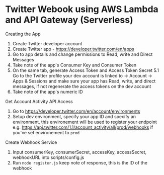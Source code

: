 # Twitter Webook using AWS Lambda and API Gateway (Serverless)

Creating the App
1. Create Twitter developer account
2. Create Twitter app - https://developer.twitter.com/en/apps
3. Go to app details and change permissions to Read, write and Direct Messages
4. Take note of the app's Consumer Key and Consumer Token
5. On the same tab, generate Access Token and Access Token Secret
  5.1 Go to the Twitter profile your dev account is linked to 
  -> Account -> Apps & Sessions and make sure your app has Read, write, and direct messages, if not regenerate the access tokens 
  on the dev account
6. Take note of the app's numeric ID

Get Account Activity API Access
1. Go to https://developer.twitter.com/en/account/environments
2. Setup dev environment, specify your app ID and specify an environment, this environement will be used to register your endpoint
  e.g. https://api.twitter.com/1.1/account_activity/all/prod/webhooks if you've set environement to `prod`

Create Webhook Service
1. Input consumerKey, consumerSecret, accessKey, accessSecret, webhookURL into scripts/config.js
2. Run `node register.js` keep note of response, this is the ID of the webhook